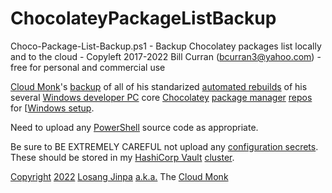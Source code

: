 # ChocolateyPackageListBackup
Choco-Package-List-Backup.ps1 - Backup Chocolatey packages list locally and to the cloud - Copyleft 2017-2022 Bill Curran (bcurran3@yahoo.com) - free for personal and commercial use

[Cloud Monk](https://DevopsCloud.io/doku.php?id=Cloud_Monk)'s [backup](https://DevopsCloud.io/doku.php?id=backup) of all of his standarized [automated rebuilds](https://DevopsCloud.io/doku.php?id=automated_rebuilds) of his several [Windows developer PC](https://DevopsCloud.io/doku.php?id=Windows_developer_PC) core [Chocolatey](https://DevopsCloud.io/doku.php?id=Chocolatey) [package manager](https://DevopsCloud.io/doku.php?id=package_manager) [repos](https://DevopsCloud.io/doku.php?id=repos) for [[Windows setup](https://DevopsCloud.io/doku.php?id=Windows_setup).

Need to upload any [PowerShell](https://DevopsCloud.io/doku.php?id=PowerShell) source code as appropriate.

Be sure to BE EXTREMELY CAREFUL not upload any [configuration secrets](https://DevopsCloud.io/doku.php?id=configuration%20secrets). These should be stored in my [HashiCorp Vault](https://DevopsCloud.io/doku.php?id=HashiCorp_Vault) [cluster](https://DevopsCloud.io/doku.php?id=HashiCorp_Vault_cluster).

[Copyright](https://DevopsCloud.io/doku.php?id=Copyright) [2022](https://DevopsCloud.io/doku.php?id=2022) [Losang Jinpa](https://DevopsCloud.io/doku.php?id=Losang_Jinpa) [a.k.a.](https://DevopsCloud.io/doku.php?id=a.k.a.) The [Cloud Monk](https://DevopsCloud.io/doku.php?id=Cloud_Monk)